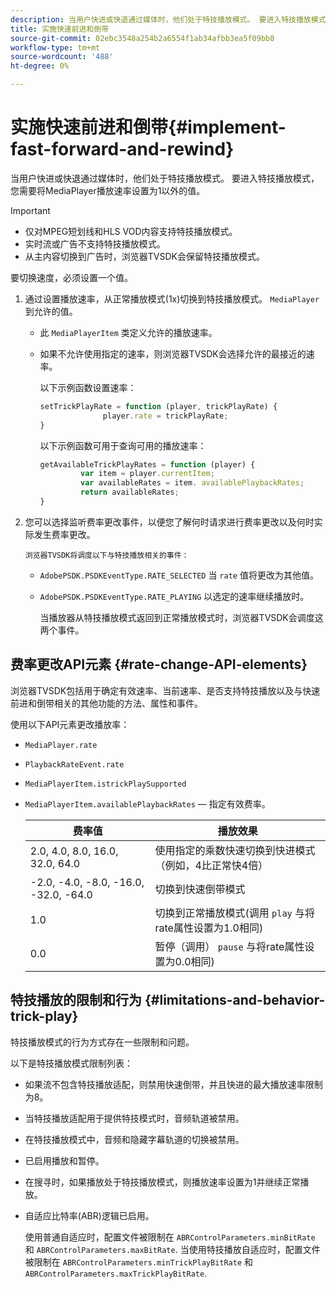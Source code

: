 ```yaml
---
description: 当用户快进或快退通过媒体时，他们处于特技播放模式。 要进入特技播放模式，您需要将MediaPlayer播放速率设置为1以外的值。
title: 实施快速前进和倒带
source-git-commit: 02ebc3548a254b2a6554f1ab34afbb3ea5f09bb8
workflow-type: tm+mt
source-wordcount: '488'
ht-degree: 0%

---
```


# 实施快速前进和倒带{#implement-fast-forward-and-rewind}

当用户快进或快退通过媒体时，他们处于特技播放模式。 要进入特技播放模式，您需要将MediaPlayer播放速率设置为1以外的值。

>[!IMPORTANT]
>
>* 仅对MPEG短划线和HLS VOD内容支持特技播放模式。
>* 实时流或广告不支持特技播放模式。
>* 从主内容切换到广告时，浏览器TVSDK会保留特技播放模式。
>

要切换速度，必须设置一个值。

1. 通过设置播放速率，从正常播放模式(1x)切换到特技播放模式。 `MediaPlayer` 到允许的值。

   * 此 `MediaPlayerItem` 类定义允许的播放速率。
   * 如果不允许使用指定的速率，则浏览器TVSDK会选择允许的最接近的速率。

     以下示例函数设置速率：

     ```js
     setTrickPlayRate = function (player, trickPlayRate) { 
                   player.rate = trickPlayRate; 
     }
     ```

     以下示例函数可用于查询可用的播放速率：

     ```js
     getAvailableTrickPlayRates = function (player) { 
              var item = player.currentItem; 
              var availableRates = item. availablePlaybackRates; 
              return availableRates; 
     } 
     ```

1. 您可以选择监听费率更改事件，以便您了解何时请求进行费率更改以及何时实际发生费率更改。

       浏览器TVSDK将调度以下与特技播放相关的事件：
   
   * `AdobePSDK.PSDKEventType.RATE_SELECTED` 当 `rate` 值将更改为其他值。

   * `AdobePSDK.PSDKEventType.RATE_PLAYING` 以选定的速率继续播放时。

     当播放器从特技播放模式返回到正常播放模式时，浏览器TVSDK会调度这两个事件。

## 费率更改API元素 {#rate-change-API-elements}

浏览器TVSDK包括用于确定有效速率、当前速率、是否支持特技播放以及与快速前进和倒带相关的其他功能的方法、属性和事件。

使用以下API元素更改播放率：

* `MediaPlayer.rate`
* `PlaybackRateEvent.rate`
* `MediaPlayerItem.istrickPlaySupported`
* `MediaPlayerItem.availablePlaybackRates`  — 指定有效费率。

  | 费率值 | 播放效果 |
  |---|---|
  | 2.0, 4.0, 8.0, 16.0, 32.0, 64.0 | 使用指定的乘数快速切换到快进模式（例如，4比正常快4倍） |
  | -2.0, -4.0, -8.0, -16.0, -32.0, -64.0 | 切换到快速倒带模式 |
  | 1.0 | 切换到正常播放模式(调用 `play` 与将rate属性设置为1.0相同) |
  | 0.0 | 暂停（调用） `pause` 与将rate属性设置为0.0相同) |

## 特技播放的限制和行为 {#limitations-and-behavior-trick-play}

特技播放模式的行为方式存在一些限制和问题。

以下是特技播放模式限制列表：

* 如果流不包含特技播放适配，则禁用快速倒带，并且快进的最大播放速率限制为8。
* 当特技播放适配用于提供特技模式时，音频轨道被禁用。
* 在特技播放模式中，音频和隐藏字幕轨道的切换被禁用。
* 已启用播放和暂停。
* 在搜寻时，如果播放处于特技播放模式，则播放速率设置为1并继续正常播放。
* 自适应比特率(ABR)逻辑已启用。

  使用普通自适应时，配置文件被限制在 `ABRControlParameters.minBitRate` 和 `ABRControlParameters.maxBitRate`. 当使用特技播放自适应时，配置文件被限制在 `ABRControlParameters.minTrickPlayBitRate` 和 `ABRControlParameters.maxTrickPlayBitRate`.
